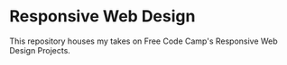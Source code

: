 # Responsive Web Design

This repository houses my takes on Free Code Camp's Responsive Web Design Projects.
